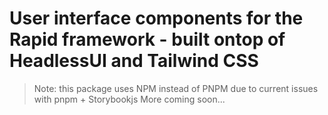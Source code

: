 # User interface components for the Rapid framework - built ontop of HeadlessUI and Tailwind CSS
> Note: this package uses NPM instead of PNPM due to current issues with pnpm + Storybookjs
> More coming soon...
